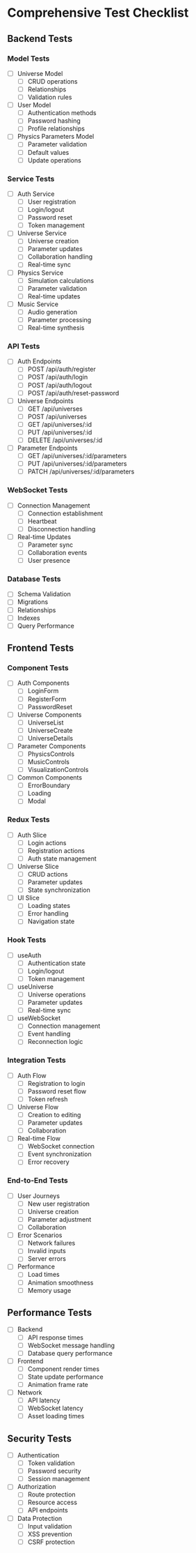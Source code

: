 # Comprehensive Test Checklist

## Backend Tests

### Model Tests
- [ ] Universe Model
  - [ ] CRUD operations
  - [ ] Relationships
  - [ ] Validation rules
- [ ] User Model
  - [ ] Authentication methods
  - [ ] Password hashing
  - [ ] Profile relationships
- [ ] Physics Parameters Model
  - [ ] Parameter validation
  - [ ] Default values
  - [ ] Update operations

### Service Tests
- [ ] Auth Service
  - [ ] User registration
  - [ ] Login/logout
  - [ ] Password reset
  - [ ] Token management
- [ ] Universe Service
  - [ ] Universe creation
  - [ ] Parameter updates
  - [ ] Collaboration handling
  - [ ] Real-time sync
- [ ] Physics Service
  - [ ] Simulation calculations
  - [ ] Parameter validation
  - [ ] Real-time updates
- [ ] Music Service
  - [ ] Audio generation
  - [ ] Parameter processing
  - [ ] Real-time synthesis

### API Tests
- [ ] Auth Endpoints
  - [ ] POST /api/auth/register
  - [ ] POST /api/auth/login
  - [ ] POST /api/auth/logout
  - [ ] POST /api/auth/reset-password
- [ ] Universe Endpoints
  - [ ] GET /api/universes
  - [ ] POST /api/universes
  - [ ] GET /api/universes/:id
  - [ ] PUT /api/universes/:id
  - [ ] DELETE /api/universes/:id
- [ ] Parameter Endpoints
  - [ ] GET /api/universes/:id/parameters
  - [ ] PUT /api/universes/:id/parameters
  - [ ] PATCH /api/universes/:id/parameters

### WebSocket Tests
- [ ] Connection Management
  - [ ] Connection establishment
  - [ ] Heartbeat
  - [ ] Disconnection handling
- [ ] Real-time Updates
  - [ ] Parameter sync
  - [ ] Collaboration events
  - [ ] User presence

### Database Tests
- [ ] Schema Validation
- [ ] Migrations
- [ ] Relationships
- [ ] Indexes
- [ ] Query Performance

## Frontend Tests

### Component Tests
- [ ] Auth Components
  - [ ] LoginForm
  - [ ] RegisterForm
  - [ ] PasswordReset
- [ ] Universe Components
  - [ ] UniverseList
  - [ ] UniverseCreate
  - [ ] UniverseDetails
- [ ] Parameter Components
  - [ ] PhysicsControls
  - [ ] MusicControls
  - [ ] VisualizationControls
- [ ] Common Components
  - [ ] ErrorBoundary
  - [ ] Loading
  - [ ] Modal

### Redux Tests
- [ ] Auth Slice
  - [ ] Login actions
  - [ ] Registration actions
  - [ ] Auth state management
- [ ] Universe Slice
  - [ ] CRUD actions
  - [ ] Parameter updates
  - [ ] State synchronization
- [ ] UI Slice
  - [ ] Loading states
  - [ ] Error handling
  - [ ] Navigation state

### Hook Tests
- [ ] useAuth
  - [ ] Authentication state
  - [ ] Login/logout
  - [ ] Token management
- [ ] useUniverse
  - [ ] Universe operations
  - [ ] Parameter updates
  - [ ] Real-time sync
- [ ] useWebSocket
  - [ ] Connection management
  - [ ] Event handling
  - [ ] Reconnection logic

### Integration Tests
- [ ] Auth Flow
  - [ ] Registration to login
  - [ ] Password reset flow
  - [ ] Token refresh
- [ ] Universe Flow
  - [ ] Creation to editing
  - [ ] Parameter updates
  - [ ] Collaboration
- [ ] Real-time Flow
  - [ ] WebSocket connection
  - [ ] Event synchronization
  - [ ] Error recovery

### End-to-End Tests
- [ ] User Journeys
  - [ ] New user registration
  - [ ] Universe creation
  - [ ] Parameter adjustment
  - [ ] Collaboration
- [ ] Error Scenarios
  - [ ] Network failures
  - [ ] Invalid inputs
  - [ ] Server errors
- [ ] Performance
  - [ ] Load times
  - [ ] Animation smoothness
  - [ ] Memory usage

## Performance Tests
- [ ] Backend
  - [ ] API response times
  - [ ] WebSocket message handling
  - [ ] Database query performance
- [ ] Frontend
  - [ ] Component render times
  - [ ] State update performance
  - [ ] Animation frame rate
- [ ] Network
  - [ ] API latency
  - [ ] WebSocket latency
  - [ ] Asset loading times

## Security Tests
- [ ] Authentication
  - [ ] Token validation
  - [ ] Password security
  - [ ] Session management
- [ ] Authorization
  - [ ] Route protection
  - [ ] Resource access
  - [ ] API endpoints
- [ ] Data Protection
  - [ ] Input validation
  - [ ] XSS prevention
  - [ ] CSRF protection
